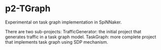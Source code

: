 # p2-TGraph
Experimental on task graph implementation in SpiNNaker.

There are two sub-projects:
TrafficGenerator: the initial project that generates traffic in a task graph model.
TaskGraph: more complete project that implements task graph using SDP mechanism.

